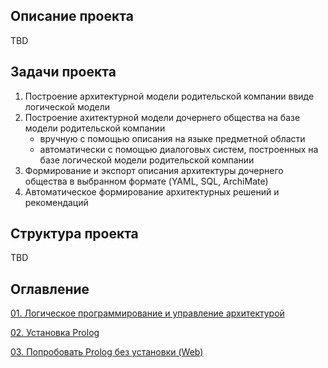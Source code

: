 ## Описание проекта

TBD

## Задачи проекта

1. Построение архитектурной модели родительской компании ввиде логической модели
2. Построение ахитектурной модели дочернего общества на базе модели родительской компании
     - вручную с помощью описания на языке предметной области
     - автоматически с помощью диалоговых систем, построенных на базе логической модели родительской компании
4. Формирование и экспорт описания архитектуры дочернего общества в выбранном формате (YAML, SQL, ArchiMate)
5. Автоматическое формирование архитектурных решений и рекомендаций 

## Структура проекта

TBD

## Оглавление

[01. Логическое программирование и управление архитектурой](https://github.com/xantia88/logic/wiki/%D0%9B%D0%BE%D0%B3%D0%B8%D1%87%D0%B5%D1%81%D0%BA%D0%BE%D0%B5-%D0%BF%D1%80%D0%BE%D0%B3%D1%80%D0%B0%D0%BC%D0%BC%D0%B8%D1%80%D0%BE%D0%B2%D0%B0%D0%BD%D0%B8%D0%B5)

[02. Установка Prolog](https://github.com/xantia88/logic/wiki/%D0%A3%D1%81%D1%82%D0%B0%D0%BD%D0%BE%D0%B2%D0%BA%D0%B0-Prolog)

[03. Попробовать Prolog без установки (Web)](https://github.com/xantia88/logic/wiki/%D0%9F%D0%BE%D0%BF%D1%80%D0%BE%D0%B1%D0%BE%D0%B2%D0%B0%D1%82%D1%8C-Prolog-%D0%B1%D0%B5%D0%B7-%D1%83%D1%81%D1%82%D0%B0%D0%BD%D0%BE%D0%B2%D0%BA%D0%B8-(Web))


  
  
  
